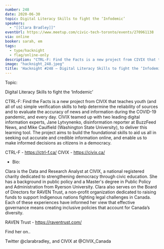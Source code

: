 ```yaml
---
number: 248
date: 2020-06-30
topic: Digital Literacy Skills to fight the ‘Infodemic’
speakers:
  - "[[Clara Bradley]]"
eventUrl: https://www.meetup.com/civic-tech-toronto/events/270961138
via: online
booker: sarah, em
tags:
  - type/hacknight
  - flag/online-only
description: "CTRL-F: Find the Facts is a new project from CIVIX that teaches youth (and all of us) simple verification skills to help determine the reliability of sources and to evaluate the accuracy of news and information during the COVID-19 pandemic, and every day. CIVIX teamed up with two leading digital information experts, Jane Lytvynenko, disinformation reporter at BuzzFeed News, and Mike Caulfield (Washington State University), to deliver this learning tool. The project aims to build the foundational skills to aid us all in seeking out accurate and credible information online, and enable us to make informed decisions as citizens in a democracy.  CTRL-F - https://ctrl-f.ca/ | CIVIX - https://civix.ca/"
image: "hacknight_248.jpeg"
title: 'Hacknight #248 – Digital Literacy Skills to fight the ‘Infodemic’'
---
```


Topic:

Digital Literacy Skills to fight the ‘Infodemic’

CTRL-F: Find the Facts is a new project from CIVIX that teaches youth (and all of us) simple verification skills to help determine the reliability of sources and to evaluate the accuracy of news and information during the COVID-19 pandemic, and every day. CIVIX teamed up with two leading digital information experts, Jane Lytvynenko, disinformation reporter at BuzzFeed News, and Mike Caulfield (Washington State University), to deliver this learning tool. The project aims to build the foundational skills to aid us all in seeking out accurate and credible information online, and enable us to make informed decisions as citizens in a democracy.

CTRL-F - https://ctrl-f.ca/
CIVIX - https://civix.ca/

+ Bio:

Clara is the Data and Research Analyst at CIVIX, a national registered charity dedicated to strengthening democracy through civic education. She has a background in public policy and a Master's degree in Public Policy and Administration from Ryerson University. Clara also serves on the Board of Directors for RAVEN Trust, a non-profit organization dedicated to raising funds to support Indigenous nations fighting legal challenges in Canada. Each of these experiences have informed her view that effective governance means creating inclusive policies that account for Canada’s diversity.

RAVEN Trust - https://raventrust.com/

Find her on..

Twitter @clarabradley_
and CIVIX at @CIVIX_Canada
